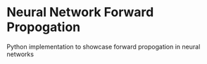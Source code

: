 # Neural Network Forward Propogation

Python implementation to showcase forward propogation in neural networks


